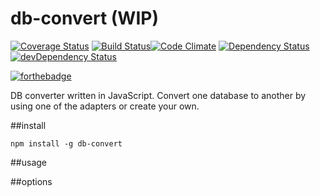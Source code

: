 # db-convert (WIP)

[![Coverage Status](https://coveralls.io/repos/github/dominicrico/db-convert/badge.svg?branch=master)](https://coveralls.io/github/dominicrico/db-convert?branch=master) [![Build Status](https://travis-ci.org/dominicrico/db-convert.svg?branch=master)](https://travis-ci.org/dominicrico/db-convert)[![Code Climate](https://codeclimate.com/github/dominicrico/db-convert/badges/gpa.svg)](https://codeclimate.com/github/dominicrico/db-convert) [![Dependency Status](https://david-dm.org/dominicrico/db-convert.svg)](https://david-dm.org/dominicrico/db-convert)[![devDependency
Status](https://david-dm.org/dominicrico/db-convert/dev-status.svg)](https://david-dm.org/dominicrico/db-convert#info=devDependencies)

[![forthebadge](http://forthebadge.com/images/badges/built-with-love.svg)](http://forthebadge.com)

DB converter written in JavaScript. Convert one database to another by using one of the adapters or create your own.

##install
```
npm install -g db-convert
```

##usage

##options
